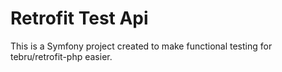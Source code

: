 Retrofit Test Api
=================

This is a Symfony project created to make functional testing for tebru/retrofit-php easier.
